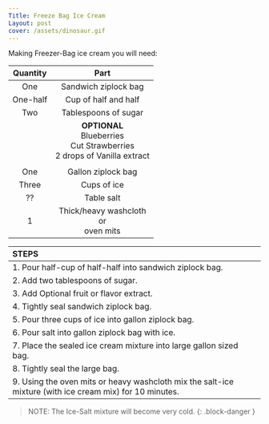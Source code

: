 ```yaml
---
Title: Freeze Bag Ice Cream
Layout: post
cover: /assets/dinosaur.gif
---
```


Making Freezer-Bag ice cream you will need:

| Quantity | Part |
|:-:|:-:|
| One | Sandwich ziplock bag |
| One-half | Cup of half and half |
| Two | Tablespoons of sugar |
| | **OPTIONAL** <br> Blueberries <br> Cut Strawberries <br> 2 drops of Vanilla extract |
|||
| One | Gallon ziplock bag |
| Three | Cups of ice |
| ?? | Table salt |
| 1 | Thick/heavy washcloth <br> or <br> oven mits |


| STEPS |
|:-|
| 1. Pour half-cup of half-half into sandwich ziplock bag. |
| 2. Add two tablespoons of sugar. |
| 3. Add Optional fruit or flavor extract. |
| 4. Tightly seal sandwich ziplock bag. |
| 5. Pour three cups of ice into gallon ziplock bag. |
| 6. Pour salt into gallon ziplock bag with ice. |
| 7. Place the sealed ice cream mixture into large gallon sized bag. |
| 8. Tightly seal the large bag. |
| 9. Using the oven mits or heavy washcloth mix the salt-ice mixture (with ice cream mix) for 10 minutes. |

> NOTE: The Ice-Salt mixture will become very cold.
{: .block-danger }